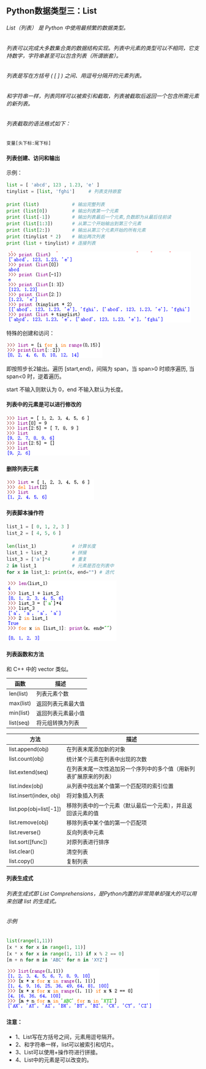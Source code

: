 ## Python数据类型三：List
###### List（列表） 是 Python 中使用最频繁的数据类型。
###### 列表可以完成大多数集合类的数据结构实现。列表中元素的类型可以不相同，它支持数字，字符串甚至可以包含列表（所谓嵌套）。

###### 列表是写在方括号 ( [ ] ) 之间、用逗号分隔开的元素列表。

###### 和字符串一样，列表同样可以被索引和截取，列表被截取后返回一个包含所需元素的新列表。

###### 列表截取的语法格式如下：
```python
变量[头下标:尾下标]
```



#### 列表创建、访问和输出

示例：

```python
list = [ 'abcd', 123 , 1.23, 'e' ]
tinylist = [list, 'fghi']     # 列表支持嵌套
 
print (list)            # 输出完整列表
print (list[0])         # 输出列表第一个元素
print (list[-1])        # 输出列表最后一个元素,负数即为从最后往前读
print (list[1:3])       # 从第二个开始输出到第三个元素
print (list[2:])        # 输出从第三个元素开始的所有元素
print (tinylist * 2)    # 输出两次列表
print (list + tinylist) # 连接列表
```

![List1](https://github.com/yrylalala/Python-Learning/blob/master/pic/List/List1.png?raw=true)

特殊的创建和访问：

![List1(2)](https://github.com/yrylalala/Python-Learning/blob/master/pic/List/List1(2).png?raw=true)

即按照步长2输出。遍历 [start,end)，间隔为 span，当 span>0 时顺序遍历, 当 span<0 时，逆着遍历。

start 不输入则默认为 0，end 不输入默认为长度。



#### 列表中的元素是可以进行修改的

![List2](https://github.com/yrylalala/Python-Learning/blob/master/pic/List/List2.png?raw=true)



#### 删除列表元素

![List3](https://github.com/yrylalala/Python-Learning/blob/master/pic/List/List3.png?raw=true)





#### 列表脚本操作符

```python
list_1 = [ 0, 1, 2, 3 ]
list_2 = [ 4, 5, 6 ]

len(list_1)    			# 计算长度
list_1 + list_2 		# 拼接
list_3 = ['a']*4 		# 重复
2 in list_1     		# 元素是否在列表中 
for x in list_1: print(x, end="") # 迭代
```

![List4](https://github.com/yrylalala/Python-Learning/blob/master/pic/List/List4.png?raw=true)

#### 列表函数和方法

和 C++ 中的 vector 类似。

| 函数        | 描述        |
| --------- | --------- |
| len(list) | 列表元素个数    |
| max(list) | 返回列表元素最大值 |
| min(list) | 返回列表元素最小值 |
| list(seq) | 将元组转换为列表  |

| 方法                      | 描述                                |
| ----------------------- | --------------------------------- |
| list.append(obj)        | 在列表末尾添加新的对象                       |
| list.count(obj)         | 统计某个元素在列表中出现的次数                   |
| list.extend(seq)        | 在列表末尾一次性追加另一个序列中的多个值（用新列表扩展原来的列表） |
| list.index(obj)         | 从列表中找出某个值第一个匹配项的索引位置              |
| list.insert(index, obj) | 将对象插入列表                           |
| list.pop(obj=list[-1\]) | 移除列表中的一个元素（默认最后一个元素），并且返回该元素的值    |
| list.remove(obj)        | 移除列表中某个值的第一个匹配项                   |
| list.reverse()          | 反向列表中元素                           |
| list.sort([func\])      | 对原列表进行排序                          |
| list.clear()            | 清空列表                              |
| list.copy()             | 复制列表                              |



#### 列表生成式

###### 列表生成式即 List Comprehensions，是Python内置的非常简单却强大的可以用来创建 list 的生成式。

###### 示例

```python
list(range(1,11))
[x * x for x in range(1, 11)]
[x * x for x in range(1, 11) if x % 2 == 0]
[m + n for m in 'ABC' for n in 'XYZ']
```

![list5](https://github.com/yrylalala/Python-Learning/blob/master/pic/List/List5.png?raw=true)



#### 注意：

- 1、List写在方括号之间，元素用逗号隔开。
- 2、和字符串一样，list可以被索引和切片。
- 3、List可以使用+操作符进行拼接。
- 4、List中的元素是可以改变的。

